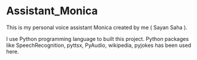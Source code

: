# Assistant_Monica

This is my personal voice assistant Monica created by me ( Sayan Saha ).

I use Python programming language to built this project.
Python packages like SpeechRecognition, pyttsx, PyAudio, wikipedia, pyjokes has been used here.
